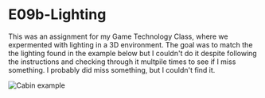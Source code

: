 # E09b-Lighting

This was an assignment for my Game Technology Class, where we expermented with lighting in a 3D environment. The goal was to match the the lighting found in the example below but I couldn't do it despite following the instructions and checking through it multpile times to see if I miss something. I probably did miss something, but I couldn't find it. 

![Cabin example](https://github.com/BL-MSCH-C220-S20/E09b-Lighting/blob/master/cabin.gif)

